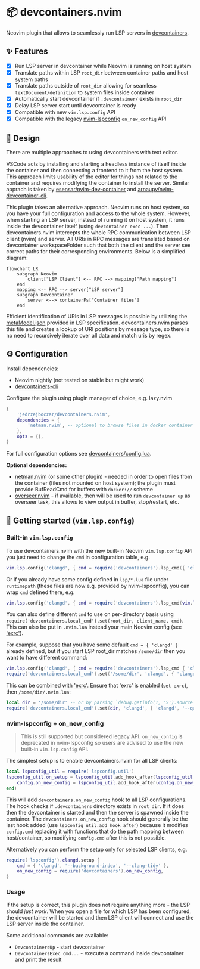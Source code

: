 # 📦 devcontainers.nvim

Neovim plugin that allows to seamlessly run LSP servers in [devcontainers](https://containers.dev).

## ✨ Features

- [x] Run LSP server in devcontainer while Neovim is running on host system
- [x] Translate paths within LSP `root_dir` between container paths and host system paths
- [x] Translate paths outside of `root_dir` allowing for seamless `textDocument/definition` to system files inside container
- [x] Automatically start devcontainer if `.devcontainer/` exists in `root_dir`
- [x] Delay LSP server start until devcontainer is ready
- [x] Compatible with new `vim.lsp.config` API
- [x] Compatible with the legacy [nvim-lspconfig](https://github.com/neovim/nvim-lspconfig) `on_new_config` API

## 📝 Design

There are multiple approaches to using devcontainers with text editor.

VSCode acts by installing and starting a headless instance of itself inside the container and then connecting
a frontend to it from the host system. This approach limits usability of the editor for things not related to
the container and requires modifying the container to install the server.
Similar apprach is taken by [esensar/nvim-dev-container](https://github.com/esensar/nvim-dev-container) and
[arnaupv/nvim-devcontainer-cli](https://github.com/arnaupv/nvim-devcontainer-cli).

This plugin takes an alternative approach. Neovim runs on host system, so you have your full configuration and
access to the whole system. However, when starting an LSP server, instead of running it on host system, it runs inside
the devcontainer itself (using `devcontainer exec ...`). Then devcontainers.nvim intercepts the whole RPC communication
between LSP client (nvim) and server. All URIs in RPC messages are translated based on devcontainer workspaceFolder
such that both the client and the server see correct paths for their corresponding environments.
Below is a simplified diagram:

```mermaid
flowchart LR
    subgraph Neovim
        client["LSP Client"] <-- RPC --> mapping["Path mapping"]
    end
    mapping <-- RPC --> server["LSP server"]
    subgraph Devcontainer
        server <--> containerFs["Container files"]
    end
```

Efficient identification of URIs in LSP messages is possible by utilizing the [metaModel.json](https://microsoft.github.io/language-server-protocol/specifications/lsp/3.17/specification/#metaModel)
provided in LSP specification. devcontainers.nvim parses this file and creates a lookup of URI positions by message
type, so there is no need to recursively iterate over all data and match uris by regex.

## ⚙️ Configuration

Install dependencies:

* Neovim nightly (not tested on stable but might work)
* [devcontainers-cli](https://github.com/devcontainers/cli)

Configure the plugin using plugin manager of choice, e.g. lazy.nvim

```lua
{
    'jedrzejboczar/devcontainers.nvim',
    dependencies = {
        'netman.nvim', -- optional to browse files in docker container
    },
    opts = {},
}
```

For full configuration options see [devcontainers/config.lua](lua/devcontainers/config.lua).

**Optional dependencies:**

* [netman.nvim](https://github.com/miversen33/netman.nvim) (or some other plugin) - needed in order to open files from the container (files not mounted on host system); the plugin must provide BufReadCmd for buffers with `docker://` scheme
* [overseer.nvim](https://github.com/stevearc/overseer.nvim) - if available, then will be used to run `devcontainer up` as overseer task, this allows to view output in buffer, stop/restart, etc.

## 🚀 Getting started (`vim.lsp.config`)

### Built-in `vim.lsp.config`

To use devcontainers.nvim with the new built-in Neovim `vim.lsp.config` API you just need to change the `cmd`
in configuration table, e.g.

```lua
vim.lsp.config('clangd', { cmd = require('devcontainers').lsp_cmd({ 'clangd' }) })
```

Or if you already have some config defined in `lsp/*.lua` file under `runtimepath` (these files are now e.g.
provided by nvim-lspconfig), you can wrap `cmd` defined there, e.g.

```lua
vim.lsp.config('clangd', { cmd = require('devcontainers').lsp_cmd(vim.lsp.config.clangd.cmd) })
```

You can also define different `cmd` to use on per-directory basis using
`require('devcontainers.local_cmd').set(root_dir, client_name, cmd)`.
This can also be put in `.nvim.lua` instead your main Neovim config
(see ['exrc'](https://neovim.io/doc/user/options.html#'exrc')).

For example, suppose that you have some default `cmd = { 'clangd' }` already defined, but if you start LSP
root_dir matches `/some/dir` then you want to have different command:

```lua
vim.lsp.config('clangd', { cmd = require('devcontainers').lsp_cmd { 'clangd' } })
require('devcontainers.local_cmd').set('/some/dir', 'clangd', { 'clangd', '--query-driver=/usr/bin/arm-none-eabi-*' })
```

This can be combined with ['exrc'](https://neovim.io/doc/user/options.html#'exrc'). Ensure that 'exrc' is enabled
(`set exrc`), then `/some/dir/.nvim.lua`:

```lua
local dir = '/some/dir' -- or by parsing `debug.getinfo(1, 'S').source`
require('devcontainers.local_cmd').set(dir, 'clangd', { 'clangd', '--query-driver=/usr/bin/arm-none-eabi-*' })
```

### nvim-lspconfig + on_new_config

> This is still supported but considered legacy API. `on_new_config` is deprecated in nvim-lspconfig
> so users are advised to use the new built-in `vim.lsp.config` API.

The simplest setup is to enable devcontainers.nvim for all LSP clients:

```lua
local lspconfig_util = require('lspconfig.util')
lspconfig_util.on_setup = lspconfig_util.add_hook_after(lspconfig_util.on_setup, function(config, user_config)
    config.on_new_config = lspconfig_util.add_hook_after(config.on_new_config, require('devcontainers').on_new_config)
end)
```
This will add `devcontainers.on_new_config` hook to all LSP configurations.
The hook checks if `.devcontainers` directory exists in `root_dir`. If it does then the devcontainer is
started and then the server is spawned inside the container.
The `devcontainers.on_new_config` hook should generally be the last hook added (use `lspconfig_util.add_hook_after`)
because it modifies `config.cmd` replacing it with functions that do the path mapping between host/container,
so modifying `config.cmd` after this is not possible.

Alternatively you can perform the setup only for selected LSP clients, e.g.

```lua
require('lspconfig').clangd.setup {
    cmd = { 'clangd', '--background-index', '--clang-tidy' },
    on_new_config = require('devcontainers').on_new_config,
}
```

### Usage

If the setup is correct, this plugin does not require anything more - the LSP should *just work*.
When you open a file for which LSP has been configured, the devcontainer will be started and then
LSP client will connect and use the LSP server inside the container.

Some additional commands are available:

* `DevcontainersUp` - start devcontainer
* `DevcontainersExec cmd...` - execute a command inside devcontainer and print the result
